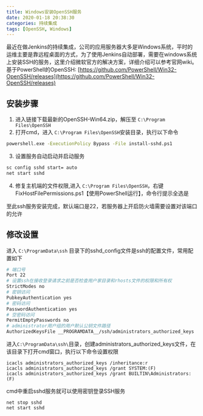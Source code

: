 ```yaml
---
title: Windows安装OpenSSH服务
date: 2020-01-18 20:38:30
categories: 持续集成
tags: [OpenSSH, Windows]
---
```

最近在做Jenkins的持续集成，公司的应用服务器大多是Windows系统，平时的运维主要是靠远程桌面的方式，为了使用Jenkins自动部署，需要在windows系统上安装SSH的服务，这里介绍微软官方的解决方案，详细介绍可以参考官网wiki。
基于PowerShell的OpenSSH: [https://github.com/PowerShell/Win32-OpenSSH/releases](https://github.com/PowerShell/Win32-OpenSSH/releases) 
<!--more-->
## 安装步骤
1. 进入链接下载最新的OpenSSH-Win64.zip，解压至 `C:\Program Files\OpenSSH`
2. 打开cmd，进入 `C:\Program Files\OpenSSH`安装目录，执行以下命令
```bash
powershell.exe -ExecutionPolicy Bypass -File install-sshd.ps1
```
3. 设置服务自动启动并启动服务
```bash
sc config sshd start= auto
net start sshd
```
4. 修复主机端的文件权限,进入 `C:\Program Files\OpenSSH`，右键 FixHostFilePermissions.ps1【使用PowerShell运行】，命令行提示全选是

至此ssh服务安装完成，默认端口是22，若服务器上开启防火墙需要设置对该端口的允许



## 修改设置
进入 `C:\ProgramData\ssh` 目录下的sshd_config文件是ssh的配置文件，常用配置如下
```bash
# 端口号
Port 22
# 设置ssh在接收登录请求之前是否检查用户家目录和rhosts文件的权限和所有权
StrictModes no
# 密钥访问
PubkeyAuthentication yes
# 密码访问
PasswordAuthentication yes
# 空密码访问
PermitEmptyPasswords no
# administrator用户组的用户默认公钥文件路径
AuthorizedKeysFile __PROGRAMDATA__/ssh/administrators_authorized_keys
```
进入`C:\ProgramData\ssh\`目录，创建administrators_authorized_keys文件，在该目录下打开cmd窗口，执行以下命令设置权限
```
icacls administrators_authorized_keys /inheritance:r
icacls administrators_authorized_keys /grant SYSTEM:(F)
icacls administrators_authorized_keys /grant BUILTIN\Administrators:(F)
```

cmd中重启sshd服务就可以使用密钥登录SSH服务
```
net stop sshd
net start sshd
```
